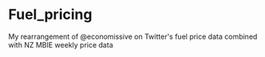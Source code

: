 # Fuel_pricing
My rearrangement of @economissive on Twitter's fuel price data combined with NZ MBIE weekly price data
